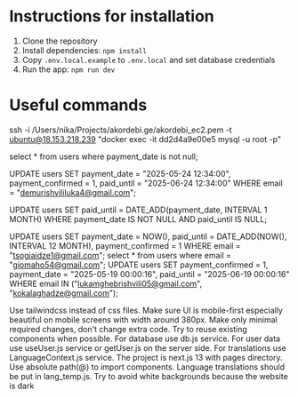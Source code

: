 # Instructions for installation
1. Clone the repository
2. Install dependencies: `npm install`
4. Copy `.env.local.example` to `.env.local` and set database credentials 
5. Run the app: `npm run dev`

# Useful commands
ssh -i /Users/nika/Projects/akordebi.ge/akordebi_ec2.pem -t ubuntu@18.153.218.239 "docker exec -it dd2d4a9e00e5 mysql -u root -p"

select * from users where payment_date is not null;

UPDATE users SET payment_date = "2025-05-24 12:34:00", payment_confirmed = 1, paid_until = "2025-06-24 12:34:00" WHERE email = "demurishvililuka4@gmail.com";

UPDATE users 
SET paid_until = DATE_ADD(payment_date, INTERVAL 1 MONTH)
WHERE payment_date IS NOT NULL 
AND paid_until IS NULL;

UPDATE users SET payment_date = NOW(), paid_until = DATE_ADD(NOW(), INTERVAL 12 MONTH), payment_confirmed = 1 WHERE email = "tsogiaidze1@gmail.com";
select * from users where email = "giomaho54@gmail.com";
UPDATE users SET payment_confirmed = 1, payment_date = "2025-05-19 00:00:16", paid_until = "2025-06-19 00:00:16" WHERE email IN ("lukamghebrishvili05@gmail.com", "kokalaghadze@gmail.com");

Use tailwindcss instead of css files. Make sure UI is mobile-first especially beautiful on mobile screens with width around 380px. Make only minimal required changes, don't change extra code. Try to reuse existing components when possible. For database use db.js service. For user data use useUser.js service or getUser.js on the server side. For translations use LanguageContext.js service. The project is next.js 13 with pages directory. Use absolute path(@) to import components. Language translations should be put in lang_temp.js. Try to avoid white backgrounds because the website is dark